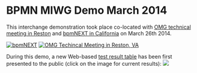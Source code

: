 BPMN MIWG Demo March 2014
=========================

This interchange demonstration took place co-located with
[OMG technical meeting in Reston](http://www.omg.org/news/meetings/tc/va-14/info.htm) and [bpmNEXT in California](http://www.bpmnext.com/) on March 26th 2014.

[![bpmNEXT](https://github.com/bpmn-miwg/bpmn-miwg-demos/raw/master/2014-03-26-omg-reston-bpmnext-california/press-kit/bpmNEXT.jpg)](http://www.bpmnext.com/)
[![OMG Techincal Meeting in Reston, VA](https://github.com/bpmn-miwg/bpmn-miwg-demos/raw/master/2014-03-26-omg-reston-bpmnext-california/press-kit/OMG%20Technical%20Meeting%20Reston.jpg)](http://www.omg.org/news/meetings/tc/va-14/info.htm)

During this demo, a new Web-based [test result table](http://bpmn-miwg.github.io/bpmn-miwg-tools/) has been first presented to the public (click on the image for current results):
[<img src="http://bpmn-miwg.github.io/bpmn-miwg-tools/bpmn-tools-tested-for-model-interchange-screenshot.png">](http://bpmn-miwg.github.io/bpmn-miwg-tools/)
